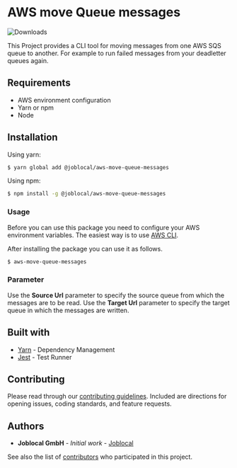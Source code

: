 # AWS move Queue messages

![Downloads](https://img.shields.io/npm/dt/@joblocal\/aws-move-queue-messages.svg)

This Project provides a CLI tool for moving messages from one AWS SQS queue to another.
For example to run failed messages from your deadletter queues again.

## Requirements
- AWS environment configuration
- Yarn or npm
- Node

## Installation

Using yarn:
```sh
$ yarn global add @joblocal/aws-move-queue-messages
```

Using npm:

```sh
$ npm install -g @joblocal/aws-move-queue-messages
```

### Usage
Before you can use this package you need to configure your AWS environment
variables. The easiest way is to use [AWS CLI](https://aws.amazon.com/de/cli/).

After installing the package you can use it as follows.

```sh
$ aws-move-queue-messages
```

### Parameter
Use the **Source Url** parameter to specify the source queue from which the messages are to be read.
Use the **Target Url** parameter to specify the target queue in which the messages are written.

## Built with
* [Yarn](https://yarnpkg.com/lang/en/) - Dependency Management
* [Jest](https://facebook.github.io/jest/) - Test Runner

## Contributing
Please read through our [contributing guidelines](https://github.com/joblocal/aws-move-queue-messages/blob/master/CONTRIBUTING.md). Included are directions for opening issues, coding standards, and feature requests.


## Authors
* **Joblocal GmbH** - *Initial work* - [Joblocal](https://github.com/joblocal)

See also the list of [contributors](https://github.com/joblocal/aws-move-queue-messages/contributors) who participated in this project.
